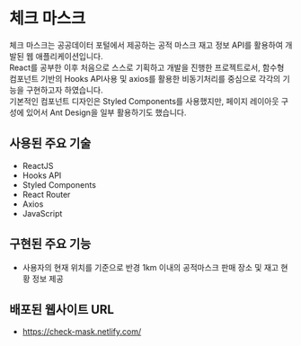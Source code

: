 # 체크 마스크

체크 마스크는 공공데이터 포털에서 제공하는 공적 마스크 재고 정보 API를 활용하여 개발된 웹 애플리케이션입니다.<br>
React를 공부한 이후 처음으로 스스로 기획하고 개발을 진행한 프로젝트로서, 함수형 컴포넌트 기반의 Hooks API사용 및 axios를 활용한 비동기처리를 중심으로 각각의 기능을 구현하고자 하였습니다.<br>
기본적인 컴포넌트 디자인은 Styled Components를 사용했지만, 페이지 레이아웃 구성에 있어서 Ant Design을 일부 활용하기도 했습니다.

## 사용된 주요 기술

- ReactJS
- Hooks API
- Styled Components
- React Router
- Axios
- JavaScript

## 구현된 주요 기능

- 사용자의 현재 위치를 기준으로 반경 1km 이내의 공적마스크 판매 장소 및 재고 현황 정보 제공

## 배포된 웹사이트 URL

- https://check-mask.netlify.com/
